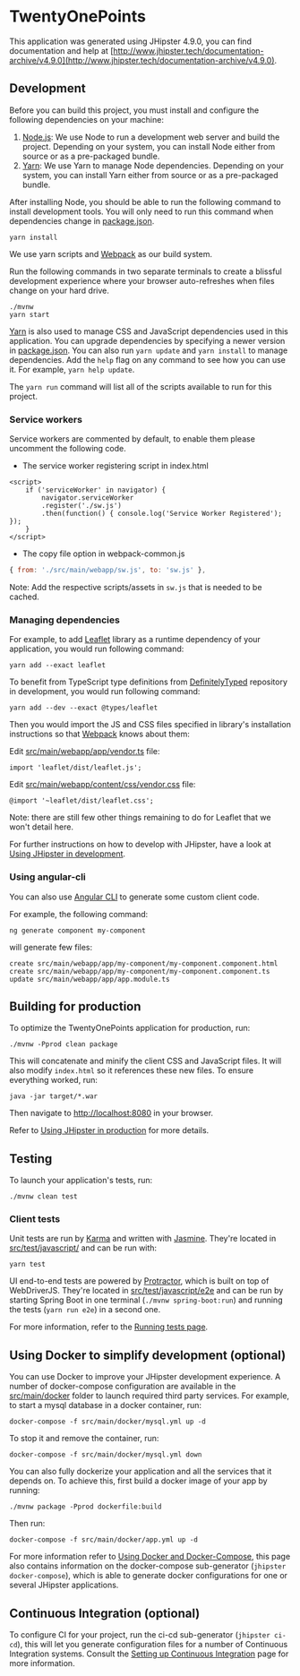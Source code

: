 # TwentyOnePoints
This application was generated using JHipster 4.9.0, you can find documentation and help at [http://www.jhipster.tech/documentation-archive/v4.9.0](http://www.jhipster.tech/documentation-archive/v4.9.0).

## Development

Before you can build this project, you must install and configure the following dependencies on your machine:

1. [Node.js][]: We use Node to run a development web server and build the project.
   Depending on your system, you can install Node either from source or as a pre-packaged bundle.
2. [Yarn][]: We use Yarn to manage Node dependencies.
   Depending on your system, you can install Yarn either from source or as a pre-packaged bundle.

After installing Node, you should be able to run the following command to install development tools.
You will only need to run this command when dependencies change in [package.json](package.json).

    yarn install

We use yarn scripts and [Webpack][] as our build system.


Run the following commands in two separate terminals to create a blissful development experience where your browser
auto-refreshes when files change on your hard drive.

    ./mvnw
    yarn start

[Yarn][] is also used to manage CSS and JavaScript dependencies used in this application. You can upgrade dependencies by
specifying a newer version in [package.json](package.json). You can also run `yarn update` and `yarn install` to manage dependencies.
Add the `help` flag on any command to see how you can use it. For example, `yarn help update`.

The `yarn run` command will list all of the scripts available to run for this project.

### Service workers

Service workers are commented by default, to enable them please uncomment the following code.

* The service worker registering script in index.html
```
<script>
    if ('serviceWorker' in navigator) {
        navigator.serviceWorker
        .register('./sw.js')
        .then(function() { console.log('Service Worker Registered'); });
    }
</script>
```
* The copy file option in webpack-common.js
```js
{ from: './src/main/webapp/sw.js', to: 'sw.js' },
```
Note: Add the respective scripts/assets in `sw.js` that is needed to be cached.

### Managing dependencies

For example, to add [Leaflet][] library as a runtime dependency of your application, you would run following command:

    yarn add --exact leaflet

To benefit from TypeScript type definitions from [DefinitelyTyped][] repository in development, you would run following command:

    yarn add --dev --exact @types/leaflet

Then you would import the JS and CSS files specified in library's installation instructions so that [Webpack][] knows about them:

Edit [src/main/webapp/app/vendor.ts](src/main/webapp/app/vendor.ts) file:
~~~
import 'leaflet/dist/leaflet.js';
~~~

Edit [src/main/webapp/content/css/vendor.css](src/main/webapp/content/css/vendor.css) file:
~~~
@import '~leaflet/dist/leaflet.css';
~~~

Note: there are still few other things remaining to do for Leaflet that we won't detail here.

For further instructions on how to develop with JHipster, have a look at [Using JHipster in development][].

### Using angular-cli

You can also use [Angular CLI][] to generate some custom client code.

For example, the following command:

    ng generate component my-component

will generate few files:

    create src/main/webapp/app/my-component/my-component.component.html
    create src/main/webapp/app/my-component/my-component.component.ts
    update src/main/webapp/app/app.module.ts


## Building for production

To optimize the TwentyOnePoints application for production, run:

    ./mvnw -Pprod clean package

This will concatenate and minify the client CSS and JavaScript files. It will also modify `index.html` so it references these new files.
To ensure everything worked, run:

    java -jar target/*.war

Then navigate to [http://localhost:8080](http://localhost:8080) in your browser.

Refer to [Using JHipster in production][] for more details.

## Testing

To launch your application's tests, run:

    ./mvnw clean test

### Client tests

Unit tests are run by [Karma][] and written with [Jasmine][]. They're located in [src/test/javascript/](src/test/javascript/) and can be run with:

    yarn test

UI end-to-end tests are powered by [Protractor][], which is built on top of WebDriverJS. They're located in [src/test/javascript/e2e](src/test/javascript/e2e)
and can be run by starting Spring Boot in one terminal (`./mvnw spring-boot:run`) and running the tests (`yarn run e2e`) in a second one.

For more information, refer to the [Running tests page][].

## Using Docker to simplify development (optional)

You can use Docker to improve your JHipster development experience. A number of docker-compose configuration are available in the [src/main/docker](src/main/docker) folder to launch required third party services.
For example, to start a mysql database in a docker container, run:

    docker-compose -f src/main/docker/mysql.yml up -d

To stop it and remove the container, run:

    docker-compose -f src/main/docker/mysql.yml down

You can also fully dockerize your application and all the services that it depends on.
To achieve this, first build a docker image of your app by running:

    ./mvnw package -Pprod dockerfile:build

Then run:

    docker-compose -f src/main/docker/app.yml up -d

For more information refer to [Using Docker and Docker-Compose][], this page also contains information on the docker-compose sub-generator (`jhipster docker-compose`), which is able to generate docker configurations for one or several JHipster applications.

## Continuous Integration (optional)

To configure CI for your project, run the ci-cd sub-generator (`jhipster ci-cd`), this will let you generate configuration files for a number of Continuous Integration systems. Consult the [Setting up Continuous Integration][] page for more information.

[JHipster Homepage and latest documentation]: http://www.jhipster.tech
[JHipster 4.9.0 archive]: http://www.jhipster.tech/documentation-archive/v4.9.0

[Using JHipster in development]: http://www.jhipster.tech/documentation-archive/v4.9.0/development/
[Using Docker and Docker-Compose]: http://www.jhipster.tech/documentation-archive/v4.9.0/docker-compose
[Using JHipster in production]: http://www.jhipster.tech/documentation-archive/v4.9.0/production/
[Running tests page]: http://www.jhipster.tech/documentation-archive/v4.9.0/running-tests/
[Setting up Continuous Integration]: http://www.jhipster.tech/documentation-archive/v4.9.0/setting-up-ci/


[Node.js]: https://nodejs.org/
[Yarn]: https://yarnpkg.org/
[Webpack]: https://webpack.github.io/
[Angular CLI]: https://cli.angular.io/
[BrowserSync]: http://www.browsersync.io/
[Karma]: http://karma-runner.github.io/
[Jasmine]: http://jasmine.github.io/2.0/introduction.html
[Protractor]: https://angular.github.io/protractor/
[Leaflet]: http://leafletjs.com/
[DefinitelyTyped]: http://definitelytyped.org/
